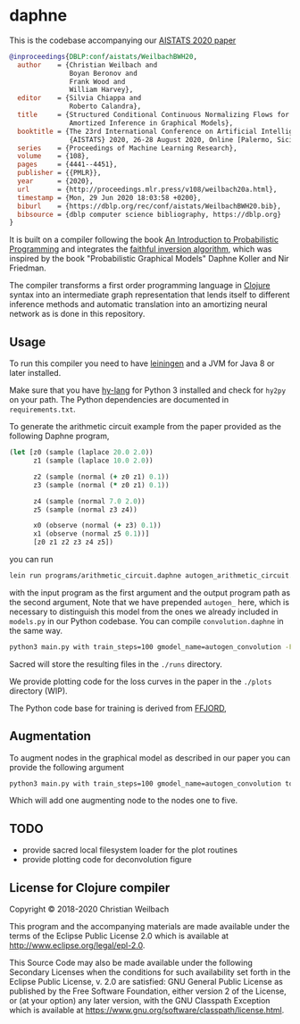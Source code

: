 # daphne

This is the codebase accompanying our [AISTATS 2020
paper](https://github.com/mlresearch/v108/tree/gh-pages/weilbach20a)

~~~bibtex
@inproceedings{DBLP:conf/aistats/WeilbachBWH20,
  author    = {Christian Weilbach and
               Boyan Beronov and
               Frank Wood and
               William Harvey},
  editor    = {Silvia Chiappa and
               Roberto Calandra},
  title     = {Structured Conditional Continuous Normalizing Flows for Efficient
               Amortized Inference in Graphical Models},
  booktitle = {The 23rd International Conference on Artificial Intelligence and Statistics,
               {AISTATS} 2020, 26-28 August 2020, Online [Palermo, Sicily, Italy]},
  series    = {Proceedings of Machine Learning Research},
  volume    = {108},
  pages     = {4441--4451},
  publisher = {{PMLR}},
  year      = {2020},
  url       = {http://proceedings.mlr.press/v108/weilbach20a.html},
  timestamp = {Mon, 29 Jun 2020 18:03:58 +0200},
  biburl    = {https://dblp.org/rec/conf/aistats/WeilbachBWH20.bib},
  bibsource = {dblp computer science bibliography, https://dblp.org}
}
~~~

It is built on a compiler following the book [An Introduction to Probabilistic
Programming](https://arxiv.org/abs/1809.10756) and integrates the [faithful
inversion algorithm](https://arxiv.org/abs/1712.00287), which was inspired by
the book "Probabilistic Graphical Models" Daphne Koller and Nir Friedman.

The compiler transforms a first order programming language in
[Clojure](https://clojure.org/) syntax into an intermediate graph representation
that lends itself to different inference methods and automatic translation into
an amortizing neural network as is done in this repository.


## Usage

To run this compiler you need to have [leiningen](https://leiningen.org/) and a
JVM for Java 8 or later installed.

Make sure that you have [hy-lang](https://hylang.com/) for Python 3 installed
and check for `hy2py` on your path. The Python dependencies are documented in
`requirements.txt`.

To generate the arithmetic circuit example from the paper provided as the
following Daphne program,

~~~clojure
(let [z0 (sample (laplace 20.0 2.0))
      z1 (sample (laplace 10.0 2.0))

      z2 (sample (normal (+ z0 z1) 0.1))
      z3 (sample (normal (* z0 z1) 0.1))

      z4 (sample (normal 7.0 2.0))
      z5 (sample (normal z3 z4))

      x0 (observe (normal (+ z3) 0.1))
      x1 (observe (normal z5 0.1))]
      [z0 z1 z2 z3 z4 z5])
~~~

you can run 

~~~bash
lein run programs/arithmetic_circuit.daphne autogen_arithmetic_circuit.py
~~~

with the input program as the first argument and the output program path as the
second argument, Note that we have prepended `autogen_` here, which is necessary
to distinguish this model from the ones we already included in `models.py` in
our Python codebase. You can compile `convolution.daphne` in the same way.

~~~bash
python3 main.py with train_steps=100 gmodel_name=autogen_convolution -F ./runs
~~~

Sacred will store the resulting files in the `./runs` directory.

We provide plotting code for the loss curves in the paper in the `./plots`
directory (WIP).

The Python code base for training is derived from
[FFJORD](https://github.com/rtqichen/ffjord/),



## Augmentation

To augment nodes in the graphical model as described in our paper you can
provide the following argument

~~~bash
python3 main.py with train_steps=100 gmodel_name=autogen_convolution to_augment=[0,1,2,3,4,5] -F ./runs
~~~

Which will add one augmenting node to the nodes one to five.


## TODO

- provide sacred local filesystem loader for the plot routines
- provide plotting code for deconvolution figure

## License for Clojure compiler

Copyright © 2018-2020 Christian Weilbach

This program and the accompanying materials are made available under the
terms of the Eclipse Public License 2.0 which is available at
http://www.eclipse.org/legal/epl-2.0.

This Source Code may also be made available under the following Secondary
Licenses when the conditions for such availability set forth in the Eclipse
Public License, v. 2.0 are satisfied: GNU General Public License as published by
the Free Software Foundation, either version 2 of the License, or (at your
option) any later version, with the GNU Classpath Exception which is available
at https://www.gnu.org/software/classpath/license.html.
